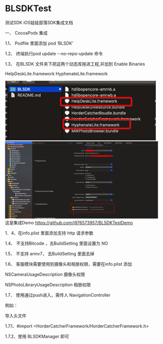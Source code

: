 # BLSDKTest
测试SDK
iOS娃娃部落SDK集成文档

一、	CocoaPods 集成

1.1、	Podfile 里面添加 pod ‘BLSDK’

1.2、	终端执行pod update --no-repo-update 命令

1.3、	在BLSDK 文件夹下把这两个动态库拖进工程,并加到 Enable Binaries

HelpDeskLite.framework
HyphenateLite.framework

![1](1.png)![2](2.png)
这是集成Demo
https://github.com/j976573957/BLSDKTestDemo

1．4、在info.plist 里面添加支持 http 请求参数

1.4、	不支持Bitcode ，去BuildSetting 里面设置为 NO

1.5、	不支持 armv7， 去BuildSetting 里面去掉

1.6、	客服模块需要使用到摄像头和相册权限，需要在info.plist 添加

NSCameraUsageDescription  摄像头权限

NSPhotoLibraryUsageDescription 相册权限

1.7、	使用通过push进入，需传人 NavigationController


例如：

导入头文件

1.7.1、#import <HorderCatcherFramework/HorderCatcherFramework.h>

1.7.2、使用 BLSDKManager 即可


